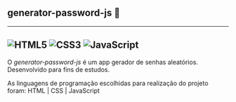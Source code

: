 ## generator-password-js 🔑
-------

![HTML5](https://img.shields.io/badge/HTML5-E34F26?style=for-the-badge&logo=html5&logoColor=white)
![CSS3](https://img.shields.io/badge/CSS3-1572B6?style=for-the-badge&logo=css3&logoColor=white)
![JavaScript](https://img.shields.io/badge/JavaScript-F7DF1E?style=for-the-badge&logo=javascript&logoColor=black)
------
O *generator-password-js* é um app gerador de senhas aleatórios. Desenvolvido para fins de estudos.

As linguagens de programação escolhidas para realização do projeto foram: HTML | CSS | JavaScript


